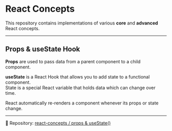 # React Concepts

This repository contains implementations of various **core** and **advanced** React concepts.

---

## Props & useState Hook

**Props** are used to pass data from a parent component to a child component.  

**useState** is a React Hook that allows you to add state to a functional component.  
State is a special React variable that holds data which can change over time.  

React automatically re-renders a component whenever its props or state change.

---

🔗 Repository: [react-concepts / props & useState()](https://github.com/vmanidev/react-concepts/tree/main/react-todo)
